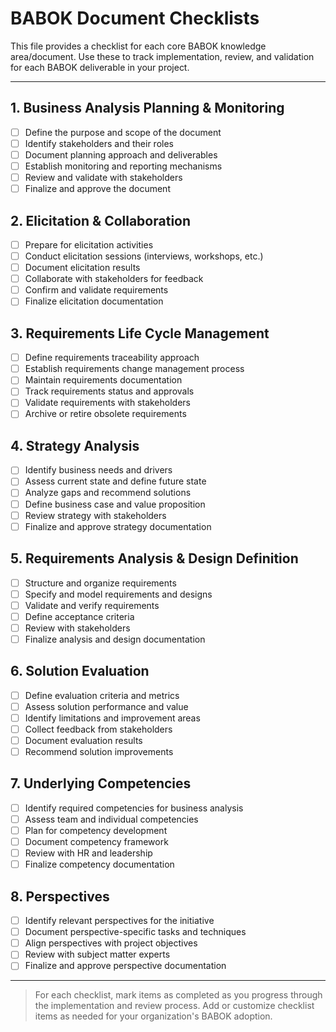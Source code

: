 # BABOK Document Checklists

This file provides a checklist for each core BABOK knowledge area/document. Use these to track implementation, review, and validation for each BABOK deliverable in your project.

---

## 1. Business Analysis Planning & Monitoring
- [ ] Define the purpose and scope of the document
- [ ] Identify stakeholders and their roles
- [ ] Document planning approach and deliverables
- [ ] Establish monitoring and reporting mechanisms
- [ ] Review and validate with stakeholders
- [ ] Finalize and approve the document

## 2. Elicitation & Collaboration
- [ ] Prepare for elicitation activities
- [ ] Conduct elicitation sessions (interviews, workshops, etc.)
- [ ] Document elicitation results
- [ ] Collaborate with stakeholders for feedback
- [ ] Confirm and validate requirements
- [ ] Finalize elicitation documentation

## 3. Requirements Life Cycle Management
- [ ] Define requirements traceability approach
- [ ] Establish requirements change management process
- [ ] Maintain requirements documentation
- [ ] Track requirements status and approvals
- [ ] Validate requirements with stakeholders
- [ ] Archive or retire obsolete requirements

## 4. Strategy Analysis
- [ ] Identify business needs and drivers
- [ ] Assess current state and define future state
- [ ] Analyze gaps and recommend solutions
- [ ] Define business case and value proposition
- [ ] Review strategy with stakeholders
- [ ] Finalize and approve strategy documentation

## 5. Requirements Analysis & Design Definition
- [ ] Structure and organize requirements
- [ ] Specify and model requirements and designs
- [ ] Validate and verify requirements
- [ ] Define acceptance criteria
- [ ] Review with stakeholders
- [ ] Finalize analysis and design documentation

## 6. Solution Evaluation
- [ ] Define evaluation criteria and metrics
- [ ] Assess solution performance and value
- [ ] Identify limitations and improvement areas
- [ ] Collect feedback from stakeholders
- [ ] Document evaluation results
- [ ] Recommend solution improvements

## 7. Underlying Competencies
- [ ] Identify required competencies for business analysis
- [ ] Assess team and individual competencies
- [ ] Plan for competency development
- [ ] Document competency framework
- [ ] Review with HR and leadership
- [ ] Finalize competency documentation

## 8. Perspectives
- [ ] Identify relevant perspectives for the initiative
- [ ] Document perspective-specific tasks and techniques
- [ ] Align perspectives with project objectives
- [ ] Review with subject matter experts
- [ ] Finalize and approve perspective documentation

---

> For each checklist, mark items as completed as you progress through the implementation and review process. Add or customize checklist items as needed for your organization's BABOK adoption.
